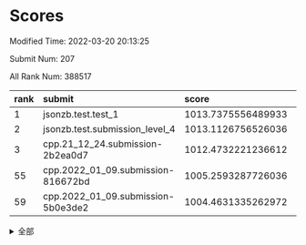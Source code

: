# Scores

Modified Time: 2022-03-20 20:13:25

Submit Num: 207

All Rank Num: 388517

| rank |               submit               |       score        |       sigma        | pk_num |
| :--- | :--------------------------------- | :----------------- | :----------------- | :----- |
| 1    | jsonzb.test.test_1                 | 1013.7375556489933 | 0.8565499804812402 | 7512   |
| 2    | jsonzb.test.submission_level_4     | 1013.1126756526036 | 0.7980283811530684 | 7507   |
| 3    | cpp.21_12_24.submission-2b2ea0d7   | 1012.4732221236612 | 0.7993751064202648 | 7510   |
| 55   | cpp.2022_01_09.submission-816672bd | 1005.2593287726036 | 0.7264035890083662 | 7507   |
| 59   | cpp.2022_01_09.submission-5b0e3de2 | 1004.4631335262972 | 0.7137902330378518 | 7510   |


<details>
<summary>全部</summary>

| rank |                 submit                 |       score        |       sigma        | pk_num |
| :--- | :------------------------------------- | :----------------- | :----------------- | :----- |
| 1    | jsonzb.test.test_1                     | 1013.7375556489933 | 0.8565499804812402 | 7512   |
| 2    | jsonzb.test.submission_level_4         | 1013.1126756526036 | 0.7980283811530684 | 7507   |
| 3    | cpp.21_12_24.submission-2b2ea0d7       | 1012.4732221236612 | 0.7993751064202648 | 7510   |
| 4    | gobigger.level_3.submission_level_3_20 | 1011.6001956818321 | 0.7790785700022194 | 7501   |
| 5    | gobigger.level_3.submission_level_3_2  | 1011.4147202475285 | 0.7782989538733345 | 7507   |
| 6    | gobigger.level_3.submission_level_3_14 | 1011.1461264200805 | 0.7866814652394635 | 7509   |
| 7    | gobigger.level_3.submission_level_3_45 | 1011.1302792714429 | 0.7595828142138873 | 7509   |
| 8    | gobigger.level_3.submission_level_3_12 | 1011.112125473957  | 0.7579112631025394 | 7507   |
| 9    | gobigger.level_3.submission_level_3_33 | 1011.0998036410185 | 0.7693341095897684 | 7510   |
| 10   | gobigger.level_3.submission_level_3_18 | 1011.0691528680641 | 0.7608795508614986 | 7506   |
| 11   | gobigger.level_3.submission_level_3_44 | 1011.0345252809612 | 0.7726600076526778 | 7508   |
| 12   | gobigger.level_3.submission_level_3_10 | 1010.95973265979   | 0.7795803136780326 | 7511   |
| 13   | gobigger.level_3.submission_level_3_13 | 1010.7976006506785 | 0.7953518039286765 | 7506   |
| 14   | gobigger.level_3.submission_level_3_25 | 1010.6939893186383 | 0.7900865020136779 | 7506   |
| 15   | gobigger.level_3.submission_level_3_1  | 1010.631914419673  | 0.7420142132388017 | 7506   |
| 16   | gobigger.level_3.submission_level_3_36 | 1010.5573588908284 | 0.7759911847200635 | 7505   |
| 17   | gobigger.level_3.submission_level_3_37 | 1010.504065363666  | 0.7656119509513312 | 7508   |
| 18   | gobigger.level_3.submission_level_3_35 | 1010.4607360968716 | 0.7524260927578762 | 7508   |
| 19   | gobigger.level_3.submission_level_3_40 | 1010.3816069181794 | 0.7503580952873977 | 7513   |
| 20   | gobigger.level_3.submission_level_3_21 | 1010.3202127660941 | 0.7753652144934507 | 7507   |
| 21   | gobigger.level_3.submission_level_3_7  | 1010.2397447128667 | 0.7806608675584185 | 7508   |
| 22   | gobigger.level_3.submission_level_3_15 | 1010.2266713796317 | 0.7614010458651966 | 7506   |
| 23   | gobigger.level_3.submission_level_3_6  | 1010.119468073123  | 0.7668980293553688 | 7510   |
| 24   | gobigger.level_3.submission_level_3_28 | 1010.1148578546548 | 0.762922434038489  | 7506   |
| 25   | gobigger.level_3.submission_level_3_9  | 1010.0230104203847 | 0.7749160561953585 | 7508   |
| 26   | gobigger.level_3.submission_level_3_34 | 1010.0032185810501 | 0.7663359037001908 | 7511   |
| 27   | gobigger.level_3.submission_level_3_23 | 1009.9941868114321 | 0.7583962263886188 | 7510   |
| 28   | gobigger.level_3.submission_level_3_24 | 1009.9078149974574 | 0.7775730085146736 | 7510   |
| 29   | gobigger.level_3.submission_level_3_42 | 1009.8749843703988 | 0.7584896851885943 | 7508   |
| 30   | gobigger.level_3.submission_level_3_16 | 1009.8388620899917 | 0.7640749391900572 | 7510   |
| 31   | gobigger.level_3.submission_level_3_47 | 1009.7802706906455 | 0.7381403244981324 | 7503   |
| 32   | gobigger.level_3.submission_level_3_43 | 1009.7764386672469 | 0.7483747067178612 | 7506   |
| 33   | gobigger.level_3.submission_level_3_4  | 1009.7597724923904 | 0.7568976960111722 | 7506   |
| 34   | gobigger.level_3.submission_level_3_31 | 1009.7190138135196 | 0.7566998727461675 | 7511   |
| 35   | gobigger.level_3.submission_level_3_0  | 1009.6979697935607 | 0.7588798065748974 | 7503   |
| 36   | gobigger.level_3.submission_level_3_3  | 1009.6533399768606 | 0.7410002028716463 | 7507   |
| 37   | gobigger.level_3.submission_level_3_49 | 1009.5930012501029 | 0.7540047919909476 | 7506   |
| 38   | gobigger.level_3.submission_level_3_22 | 1009.5890103458955 | 0.7408448480430218 | 7508   |
| 39   | gobigger.level_3.submission_level_3_27 | 1009.502214226264  | 0.7543874005411708 | 7508   |
| 40   | gobigger.level_3.submission_level_3_30 | 1009.4870065876853 | 0.741549973687876  | 7511   |
| 41   | gobigger.level_3.submission_level_3_26 | 1009.3072420732967 | 0.7628037429374591 | 7511   |
| 42   | gobigger.level_3.submission_level_3_41 | 1009.2236937546132 | 0.7508381577668299 | 7503   |
| 43   | gobigger.level_3.submission_level_3_19 | 1009.1843951301488 | 0.746772159061042  | 7504   |
| 44   | gobigger.level_3.submission_level_3_46 | 1009.1742173149602 | 0.7447601938652518 | 7507   |
| 45   | gobigger.level_3.submission_level_3_5  | 1009.1566035983872 | 0.7695749740104973 | 7507   |
| 46   | gobigger.level_3.submission_level_3_29 | 1009.0183981662129 | 0.755021336550515  | 7505   |
| 47   | gobigger.level_3.submission_level_3_39 | 1008.9959010671497 | 0.7573565438809212 | 7506   |
| 48   | gobigger.level_3.submission_level_3_32 | 1008.8521462136663 | 0.7679226599146398 | 7509   |
| 49   | gobigger.level_3.submission_level_3_11 | 1008.7236149517622 | 0.7582158599909328 | 7509   |
| 50   | gobigger.level_3.submission_level_3_48 | 1008.6876432880089 | 0.7477516854737792 | 7510   |
| 51   | gobigger.level_3.submission_level_3_17 | 1008.6826187596588 | 0.7331782712728974 | 7512   |
| 52   | gobigger.level_3.submission_level_3_8  | 1008.5925385075263 | 0.7474920886232183 | 7506   |
| 53   | gobigger.level_3.submission_level_3_38 | 1008.4292813831465 | 0.7323911326387962 | 7508   |
| 54   | gobigger.level_1.submission_level_1_8  | 1005.3061024868483 | 0.7201531269404718 | 7506   |
| 55   | cpp.2022_01_09.submission-816672bd     | 1005.2593287726036 | 0.7264035890083662 | 7507   |
| 56   | gobigger.level_1.submission_level_1_15 | 1005.0151067519695 | 0.7116302362510426 | 7509   |
| 57   | gobigger.level_1.submission_level_1_19 | 1004.8404887610901 | 0.7249096756431848 | 7509   |
| 58   | gobigger.level_1.submission_level_1_45 | 1004.4972243792139 | 0.7239145740378625 | 7503   |
| 59   | cpp.2022_01_09.submission-5b0e3de2     | 1004.4631335262972 | 0.7137902330378518 | 7510   |
| 60   | gobigger.level_1.submission_level_1_40 | 1004.379671582915  | 0.7104623537602767 | 7510   |
| 61   | gobigger.level_1.submission_level_1_22 | 1004.2484553610115 | 0.7121689047571818 | 7509   |
| 62   | gobigger.level_1.submission_level_1_18 | 1003.9203118573539 | 0.7228803987806938 | 7509   |
| 63   | gobigger.level_1.submission_level_1_0  | 1003.8878642325511 | 0.7177764441315192 | 7510   |
| 64   | gobigger.level_1.submission_level_1_11 | 1003.8128351069454 | 0.7230860320151359 | 7510   |
| 65   | gobigger.level_1.submission_level_1_43 | 1003.7413265239684 | 0.7117849149928315 | 7503   |
| 66   | gobigger.level_1.submission_level_1_17 | 1003.7352550857624 | 0.7310248727070656 | 7508   |
| 67   | gobigger.level_1.submission_level_1_32 | 1003.6380958518341 | 0.7271638624756696 | 7508   |
| 68   | gobigger.level_1.submission_level_1_47 | 1003.6359098230278 | 0.7184629957615295 | 7508   |
| 69   | gobigger.level_1.submission_level_1_46 | 1003.5529423411059 | 0.7176921012007217 | 7510   |
| 70   | gobigger.level_1.submission_level_1_5  | 1003.5428370921766 | 0.7148199572474057 | 7507   |
| 71   | gobigger.level_1.submission_level_1_36 | 1003.5304183411861 | 0.715563663978291  | 7510   |
| 72   | gobigger.level_1.submission_level_1_37 | 1003.527564120387  | 0.7163351672502344 | 7507   |
| 73   | gobigger.level_1.submission_level_1_35 | 1003.5138647189021 | 0.7219765579921158 | 7509   |
| 74   | gobigger.level_1.submission_level_1_23 | 1003.4660561317695 | 0.7174521060873764 | 7504   |
| 75   | gobigger.level_1.submission_level_1_14 | 1003.4103860924243 | 0.7152008447648589 | 7512   |
| 76   | gobigger.level_1.submission_level_1_48 | 1003.3434854474967 | 0.7153157804484442 | 7500   |
| 77   | gobigger.level_1.submission_level_1_42 | 1003.2845656103137 | 0.7263892812240976 | 7505   |
| 78   | gobigger.level_1.submission_level_1_4  | 1003.2742482558891 | 0.723336063352073  | 7505   |
| 79   | gobigger.level_1.submission_level_1_31 | 1003.2656643751303 | 0.7178345405796435 | 7512   |
| 80   | gobigger.level_1.submission_level_1_12 | 1003.2555599604552 | 0.7141742256535138 | 7508   |
| 81   | gobigger.level_1.submission_level_1_27 | 1003.2347987271037 | 0.7211534084622129 | 7511   |
| 82   | gobigger.level_1.submission_level_1_3  | 1003.1645146426173 | 0.7292593081197776 | 7508   |
| 83   | gobigger.level_1.submission_level_1_38 | 1003.1164616574767 | 0.7234390793304981 | 7504   |
| 84   | gobigger.level_1.submission_level_1_25 | 1003.1113238638496 | 0.7051818044236228 | 7511   |
| 85   | gobigger.level_1.submission_level_1_28 | 1003.0892852542992 | 0.7208727553003459 | 7508   |
| 86   | gobigger.level_1.submission_level_1_1  | 1003.0714511501344 | 0.7098464803691061 | 7508   |
| 87   | gobigger.level_1.submission_level_1_6  | 1003.00321455451   | 0.7228960351539879 | 7508   |
| 88   | gobigger.level_1.submission_level_1_2  | 1002.9827258704253 | 0.7148861137726945 | 7508   |
| 89   | gobigger.level_1.submission_level_1_34 | 1002.9101010578119 | 0.7157051168497774 | 7505   |
| 90   | gobigger.level_1.submission_level_1_26 | 1002.8866666474569 | 0.7111003683778283 | 7506   |
| 91   | gobigger.level_1.submission_level_1_39 | 1002.853724980359  | 0.713417173281963  | 7506   |
| 92   | gobigger.level_1.submission_level_1_41 | 1002.8178200987281 | 0.7139573367057043 | 7512   |
| 93   | gobigger.level_1.submission_level_1_7  | 1002.8133354646437 | 0.715058714937877  | 7507   |
| 94   | gobigger.level_1.submission_level_1_24 | 1002.7784194434108 | 0.7114390089367335 | 7508   |
| 95   | gobigger.level_1.submission_level_1_13 | 1002.7369522739962 | 0.7257085121217857 | 7508   |
| 96   | gobigger.level_1.submission_level_1_20 | 1002.688705420043  | 0.7087598516292428 | 7504   |
| 97   | gobigger.level_1.submission_level_1_16 | 1002.6444760199544 | 0.7063726606518929 | 7507   |
| 98   | gobigger.level_1.submission_level_1_21 | 1002.6430654466543 | 0.7118471293175258 | 7503   |
| 99   | gobigger.level_1.submission_level_1_29 | 1002.5160653483152 | 0.7199064353519061 | 7507   |
| 100  | gobigger.level_1.submission_level_1_44 | 1002.4695844707552 | 0.7110695538377965 | 7499   |
| 101  | gobigger.level_1.submission_level_1_10 | 1002.4681324048121 | 0.712718354595644  | 7503   |
| 102  | gobigger.level_1.submission_level_1_30 | 1002.4453312373088 | 0.7129518941546906 | 7507   |
| 103  | gobigger.level_1.submission_level_1_9  | 1002.2692719984173 | 0.7255755498691955 | 7514   |
| 104  | gobigger.level_1.submission_level_1_49 | 1002.2432362149141 | 0.7127706287540497 | 7508   |
| 105  | gobigger.level_1.submission_level_1_33 | 1001.7513693820017 | 0.7201714870096967 | 7507   |
| 106  | gobigger.random.submission_random_4    | 997.1828501370142  | 0.7189516426352777 | 7513   |
| 107  | gobigger.random.submission_random_32   | 997.1472272227412  | 0.7013114220141781 | 7510   |
| 108  | gobigger.random.submission_random_30   | 997.0050247660338  | 0.7062489360394394 | 7505   |
| 109  | gobigger.random.submission_random_46   | 996.951533435687   | 0.7020385660354527 | 7507   |
| 110  | gobigger.random.submission_random_3    | 996.9161340590098  | 0.7010194206936523 | 7507   |
| 111  | gobigger.random.submission_random_48   | 996.7816416898461  | 0.7129500012315236 | 7514   |
| 112  | gobigger.random.submission_random_45   | 996.7285029591619  | 0.7046075408813621 | 7509   |
| 113  | gobigger.random.submission_random_9    | 996.6882241703614  | 0.7128329290862199 | 7509   |
| 114  | gobigger.random.submission_random_1    | 996.5347390976289  | 0.7145954601029166 | 7509   |
| 115  | gobigger.random.submission_random_10   | 996.5215747810788  | 0.7050126613184649 | 7508   |
| 116  | gobigger.random.submission_random_28   | 996.4672660519013  | 0.7013174965115402 | 7510   |
| 117  | gobigger.random.submission_random_49   | 996.4492931990952  | 0.71574539448335   | 7506   |
| 118  | gobigger.random.submission_random_33   | 996.2504833466279  | 0.7121747344657411 | 7507   |
| 119  | gobigger.random.submission_random_36   | 996.2431742598001  | 0.6996126486857744 | 7508   |
| 120  | gobigger.random.submission_random_14   | 996.2405513966281  | 0.7205195892869347 | 7508   |
| 121  | gobigger.random.submission_random_37   | 996.2077756901208  | 0.7078761112081701 | 7506   |
| 122  | gobigger.random.submission_random_39   | 996.2050050052555  | 0.7113854918141655 | 7510   |
| 123  | gobigger.random.submission_random_8    | 996.195358577658   | 0.7149414697339486 | 7509   |
| 124  | gobigger.random.submission_random_22   | 996.1888282286111  | 0.7179246733956774 | 7509   |
| 125  | gobigger.random.submission_random_44   | 996.1702976474679  | 0.7036338218617069 | 7509   |
| 126  | gobigger.random.submission_random_18   | 996.155875547679   | 0.7178143060864571 | 7508   |
| 127  | gobigger.random.submission_random_19   | 996.153280109379   | 0.7114414357628764 | 7506   |
| 128  | gobigger.random.submission_random_42   | 996.1188452048846  | 0.7106582276239729 | 7509   |
| 129  | gobigger.random.submission_random_13   | 996.055170753888   | 0.7012395207293117 | 7508   |
| 130  | gobigger.random.submission_random_7    | 996.0534350938822  | 0.6992109116585659 | 7507   |
| 131  | gobigger.random.submission_random_20   | 996.0087187375633  | 0.6910470905469327 | 7504   |
| 132  | gobigger.random.submission_random_40   | 995.9881474855282  | 0.7034534335727238 | 7509   |
| 133  | gobigger.random.submission_random_27   | 995.9710704992204  | 0.7050317606691711 | 7504   |
| 134  | gobigger.random.submission_random_17   | 995.8956612140406  | 0.7091907901030022 | 7509   |
| 135  | gobigger.random.submission_random_43   | 995.8898024187044  | 0.7083888988921156 | 7512   |
| 136  | gobigger.random.submission_random_31   | 995.8640996463555  | 0.7106681587106484 | 7504   |
| 137  | gobigger.random.submission_random_25   | 995.8619047745459  | 0.7064601504982031 | 7501   |
| 138  | gobigger.random.submission_random_15   | 995.8491918862402  | 0.713671247129085  | 7505   |
| 139  | gobigger.random.submission_random_2    | 995.7467040908576  | 0.7056941097660928 | 7505   |
| 140  | gobigger.random.submission_random_21   | 995.6678069900329  | 0.7268464572969787 | 7505   |
| 141  | gobigger.random.submission_random_12   | 995.5507224759106  | 0.7197455915562072 | 7511   |
| 142  | gobigger.random.submission_random_29   | 995.5458113558676  | 0.7184566880713352 | 7507   |
| 143  | gobigger.random.submission_random_26   | 995.538882119586   | 0.7168081561409607 | 7503   |
| 144  | gobigger.random.submission_random_38   | 995.5084473608268  | 0.7065262387411594 | 7506   |
| 145  | gobigger.random.submission_random_23   | 995.4985911862849  | 0.7177172278279846 | 7512   |
| 146  | gobigger.random.submission_random_47   | 995.4719210534062  | 0.7257605105323975 | 7511   |
| 147  | gobigger.random.submission_random_5    | 995.4251188430368  | 0.7279597082970946 | 7509   |
| 148  | gobigger.random.submission_random_0    | 995.4243225973399  | 0.7209109583294974 | 7510   |
| 149  | gobigger.random.submission_random_6    | 995.3738490213925  | 0.7172531808844527 | 7500   |
| 150  | gobigger.random.submission_random_41   | 995.371576833962   | 0.7136363863839659 | 7507   |
| 151  | gobigger.random.submission_random_11   | 995.3494831409529  | 0.7175051221154692 | 7509   |
| 152  | gobigger.random.submission_random_16   | 995.2429222132424  | 0.7064423011973202 | 7506   |
| 153  | gobigger.random.submission_random_24   | 995.1479040324406  | 0.7079221936194826 | 7506   |
| 154  | gobigger.random.submission_random_34   | 995.1440167850063  | 0.718113968771875  | 7506   |
| 155  | gobigger.random.submission_random_35   | 994.9819977757317  | 0.7257816048095554 | 7511   |
| 156  | gobigger.level_2.submission_level_2_26 | 994.0493959467494  | 0.7276948233034031 | 7506   |
| 157  | gobigger.level_2.submission_level_2_37 | 993.986205623882   | 0.7381435533456944 | 7507   |
| 158  | gobigger.level_2.submission_level_2_30 | 993.8004852661758  | 0.7276988479112069 | 7507   |
| 159  | gobigger.level_2.submission_level_2_10 | 993.6529264402619  | 0.7347255777496511 | 7511   |
| 160  | gobigger.level_2.submission_level_2_11 | 993.4884689733242  | 0.7540085275062055 | 7504   |
| 161  | gobigger.level_2.submission_level_2_31 | 993.4110526325635  | 0.7455770320802285 | 7508   |
| 162  | gobigger.level_2.submission_level_2_29 | 993.1147446799444  | 0.74226903994895   | 7506   |
| 163  | gobigger.level_2.submission_level_2_27 | 993.0339947403963  | 0.7268317552415853 | 7508   |
| 164  | gobigger.level_2.submission_level_2_5  | 992.9905714596765  | 0.712913592688065  | 7506   |
| 165  | gobigger.level_2.submission_level_2_35 | 992.971294872772   | 0.7443949350150396 | 7511   |
| 166  | gobigger.level_2.submission_level_2_44 | 992.8829189089906  | 0.7492101745962311 | 7512   |
| 167  | gobigger.level_2.submission_level_2_32 | 992.8701530522652  | 0.7374817922536835 | 7511   |
| 168  | gobigger.level_2.submission_level_2_22 | 992.7867661556197  | 0.7308915067951912 | 7506   |
| 169  | gobigger.level_2.submission_level_2_18 | 992.7243065584405  | 0.7451305662386595 | 7511   |
| 170  | gobigger.level_2.submission_level_2_19 | 992.6677498288917  | 0.7564217583909317 | 7507   |
| 171  | gobigger.level_2.submission_level_2_41 | 992.6643865415442  | 0.7467235204958854 | 7505   |
| 172  | gobigger.level_2.submission_level_2_3  | 992.6213396129679  | 0.746845535899705  | 7509   |
| 173  | gobigger.level_2.submission_level_2_17 | 992.5815403537639  | 0.7586111376616974 | 7510   |
| 174  | gobigger.level_2.submission_level_2_16 | 992.5290023962699  | 0.7610593020822018 | 7505   |
| 175  | gobigger.level_2.submission_level_2_14 | 992.4871474895132  | 0.7314553871216118 | 7510   |
| 176  | gobigger.level_2.submission_level_2_28 | 992.4792852422086  | 0.7688687489305799 | 7507   |
| 177  | gobigger.level_2.submission_level_2_1  | 992.4296694108784  | 0.7425419086954207 | 7512   |
| 178  | gobigger.level_2.submission_level_2_23 | 992.3446295472226  | 0.737054148429512  | 7507   |
| 179  | gobigger.level_2.submission_level_2_21 | 992.3203734169589  | 0.7384347905419073 | 7504   |
| 180  | gobigger.level_2.submission_level_2_42 | 992.2779573390516  | 0.7335859711741254 | 7510   |
| 181  | gobigger.level_2.submission_level_2_38 | 992.2261135009161  | 0.7436618032177482 | 7509   |
| 182  | gobigger.level_2.submission_level_2_20 | 992.1769026703072  | 0.7358796425773168 | 7508   |
| 183  | gobigger.level_2.submission_level_2_47 | 992.1201645142357  | 0.7431733061864133 | 7503   |
| 184  | gobigger.level_2.submission_level_2_45 | 992.1184347615139  | 0.7399438742846363 | 7506   |
| 185  | gobigger.level_2.submission_level_2_2  | 991.960644429464   | 0.7452499803664208 | 7507   |
| 186  | gobigger.level_2.submission_level_2_7  | 991.923572017397   | 0.7564112027099361 | 7508   |
| 187  | gobigger.level_2.submission_level_2_39 | 991.8350034484356  | 0.7465121324471834 | 7507   |
| 188  | gobigger.level_2.submission_level_2_40 | 991.8170322698861  | 0.7456693457731876 | 7512   |
| 189  | gobigger.level_2.submission_level_2_4  | 991.7315144223786  | 0.7573134081961694 | 7512   |
| 190  | gobigger.level_2.submission_level_2_43 | 991.6698497126855  | 0.7579668732914189 | 7506   |
| 191  | gobigger.level_2.submission_level_2_13 | 991.6135846795263  | 0.7629546682935028 | 7503   |
| 192  | gobigger.level_2.submission_level_2_15 | 991.6064991102279  | 0.7470242408644349 | 7514   |
| 193  | gobigger.level_2.submission_level_2_6  | 991.53573192074    | 0.7738651243892849 | 7506   |
| 194  | gobigger.level_2.submission_level_2_46 | 991.4968430821468  | 0.7626521716714573 | 7505   |
| 195  | gobigger.level_2.submission_level_2_49 | 991.4892942248636  | 0.7416785991834857 | 7509   |
| 196  | gobigger.level_2.submission_level_2_0  | 991.233380422762   | 0.744246960425136  | 7507   |
| 197  | gobigger.level_2.submission_level_2_24 | 991.0911286715411  | 0.7630201031981333 | 7500   |
| 198  | gobigger.level_2.submission_level_2_9  | 990.9398952724584  | 0.7570886745933015 | 7505   |
| 199  | gobigger.level_2.submission_level_2_33 | 990.7352104058814  | 0.7786200914459926 | 7505   |
| 200  | gobigger.level_2.submission_level_2_25 | 990.5149045609409  | 0.7563302431568825 | 7507   |
| 201  | gobigger.level_2.submission_level_2_48 | 990.3045652968949  | 0.7731900067794298 | 7509   |
| 202  | gobigger.level_2.submission_level_2_34 | 990.2764399549853  | 0.7717538193157036 | 7510   |
| 203  | gobigger.level_2.submission_level_2_36 | 990.1397153878451  | 0.7548011324167145 | 7510   |
| 204  | gobigger.level_2.submission_level_2_12 | 989.9835864817175  | 0.7939657560374186 | 7508   |
| 205  | gobigger.level_2.submission_level_2_8  | 989.2798912926077  | 0.8023253703816067 | 7507   |
| 206  | gobigger.none.submission_none_0        | 975.8833764959007  | 1.488005807921404  | 7505   |
| 207  | gobigger.none.submission_none_1        | 974.1559632660977  | 1.738100861733994  | 7506   |

</details>